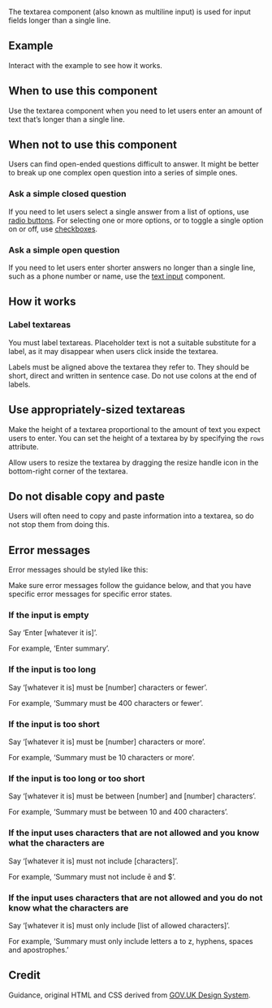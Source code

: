 <P styleSize="large">
    The textarea component (also known as multiline input) is used for input fields longer than a single line.
</P>

## Example

Interact with the example to see how it works.

<ExampleContainer>
    <Example title="Example: Textarea">
        <TextareaBlock
            id="detail"
            name="detail"
            label="Can you provide more detail?"
            hintId="hint1"
            hint="Do not include personal or financial information, like your IRD number or credit card details."
        />
    </Example>
</ExampleContainer>

## When to use this component

Use the textarea component when you need to let users enter an amount of text that’s longer than a single line.

## When not to use this component

Users can find open-ended questions difficult to answer. It might be better to break up one complex open question into a series of simple ones.

### Ask a simple closed question

If you need to let users select a single answer from a list of options, use [radio buttons](/components/Radios). For selecting one or more options, or to toggle a single option on or off, use [checkboxes](/components/Checkboxes).

### Ask a simple open question

If you need to let users enter shorter answers no longer than a single line, such as a phone number or name, use the [text input](/components/Input) component.

## How it works

### Label textareas

You must label textareas. Placeholder text is not a suitable substitute for a label, as it may disappear when users click inside the textarea.

Labels must be aligned above the textarea they refer to. They should be short, direct and written in sentence case. Do not use colons at the end of labels.

## Use appropriately-sized textareas

Make the height of a textarea proportional to the amount of text you expect users to enter. You can set the height of a textarea by by specifying the `rows` attribute.

Allow users to resize the textarea by dragging the resize handle icon in the bottom-right corner of the textarea.

## Do not disable copy and paste

Users will often need to copy and paste information into a textarea, so do not stop them from doing this.

## Error messages

Error messages should be styled like this:

<ExampleContainer>
    <Example title="Example: Textarea error">
        <TextareaBlock
            id="detail"
            name="detail"
            label="Can you provide more detail?"
            hintId="hint1"
            hint="Do not include personal or financial information, like your IRD number or credit card details."
            errorId="errorId"
            error="Enter more detail"
        />
    </Example>
</ExampleContainer>

Make sure error messages follow the guidance below, and that you have specific error messages for specific error states.

### If the input is empty

Say ‘Enter [whatever it is]’.

For example, ‘Enter summary’.

### If the input is too long

Say ‘[whatever it is] must be [number] characters or fewer’.

For example, ‘Summary must be 400 characters or fewer’.

### If the input is too short

Say ‘[whatever it is] must be [number] characters or more’.

For example, ‘Summary must be 10 characters or more’.

### If the input is too long or too short

Say ‘[whatever it is] must be between [number] and [number] characters’.

For example, ‘Summary must be between 10 and 400 characters’.

### If the input uses characters that are not allowed and you know what the characters are

Say ‘[whatever it is] must not include [characters]’.

For example, ‘Summary must not include ē and \$’.

### If the input uses characters that are not allowed and you do not know what the characters are

Say ‘[whatever it is] must only include [list of allowed characters]’.

For example, ‘Summary must only include letters a to z, hyphens, spaces and apostrophes.’

## Credit

Guidance, original HTML and CSS derived from [GOV.UK Design System](https://github.com/alphagov/govuk-frontend).

